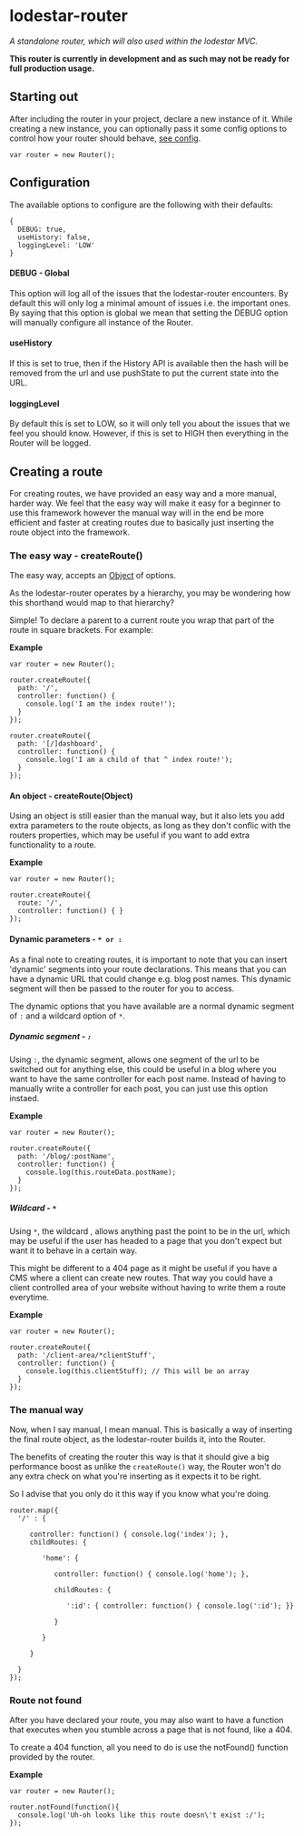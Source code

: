 lodestar-router
==
_A standalone router, which will also used within the lodestar MVC._

**This router is currently in development and as such may not be ready for full production usage.**


## Starting out

After including the router in your project, declare a new instance of it. While creating a new instance, you can optionally pass it some config options to control how your router should behave, [see config](#configuration).

```
var router = new Router();
```

## Configuration

The available options to configure are the following with their defaults:

```
{
  DEBUG: true,
  useHistory: false,
  loggingLevel: 'LOW'
}
```

#### DEBUG - Global

This option will log all of the issues that the lodestar-router encounters. By default this will only log a minimal amount of issues i.e. the important ones. By saying that this option is global we mean that setting the DEBUG option will manually configure all instance of the Router.

#### useHistory

If this is set to true, then if the History API is available then the hash will be removed from the url and use pushState to put the current state into the URL.

#### loggingLevel

By default this is set to LOW, so it will only tell you about the issues that we feel you should know. However, if this is set to HIGH then everything in the Router will be logged.


## Creating a route

For creating routes, we have provided an easy way and a more manual, harder way. We feel that the easy way will make it easy for a beginner to use this framework however the manual way will in the end be more efficient and faster at creating routes due to basically just inserting the route object into the framework.

### The easy way - createRoute()

The easy way, accepts an [Object](#An-object) of options.

As the lodestar-router operates by a hierarchy, you may be wondering how this shorthand would map to that hierarchy?

Simple! To declare a parent to a current route you wrap that part of the route in square brackets. For example:

**Example**
```
var router = new Router();

router.createRoute({
  path: '/',
  controller: function() {
    console.log('I am the index route!');
  }
});

router.createRoute({
  path: '[/]dashboard',
  controller: function() {
    console.log('I am a child of that ^ index route!');
  }
});

```

#### An object - createRoute(Object)

Using an object is still easier than the manual way, but it also lets you add extra parameters to the route objects, as long as they don't conflic with the routers properties, which may be useful if you want to add extra functionality to a route.

**Example**
```
var router = new Router();

router.createRoute({
  route: '/',
  controller: function() { }
});
```

#### Dynamic parameters - `* or :`

As a final note to creating routes, it is important to note that you can insert 'dynamic' segments into your route declarations. This means that you can have a dynamic URL that could change e.g. blog post names. This dynamic segment will then be passed to the router for you to access.

The dynamic options that  you have available are a normal dynamic segment of `:` and a wildcard option of `*`.

##### Dynamic segment - `:`

Using `:`, the dynamic segment, allows one segment of the url to be switched out for anything else, this could be useful in a blog where you want to have the same controller for each post name. Instead of having to manually write a controller for each post, you can just use this option instaed.

**Example**
```
var router = new Router();

router.createRoute({
  path: '/blog/:postName',
  controller: function() {
    console.log(this.routeData.postName);
  }
});
```

##### Wildcard - `*`

Using `*`, the wildcard , allows anything past the point to be in the url, which may be useful if the user has headed to a page that you don't expect but want it to behave in a certain way.

This might be different to a 404 page as it might be useful if you have a CMS where a client can create new routes. That way you could have a client controlled area of your website without having to write them a route everytime.

**Example**
```
var router = new Router();

router.createRoute({
  path: '/client-area/*clientStuff',
  controller: function() {
    console.log(this.clientStuff); // This will be an array
  }
});
```


### The manual way

Now, when I say manual, I mean manual. This is basically a way of inserting the final route object, as the lodestar-router builds it, into the Router.

The benefits of creating the router this way is that it should give a big performance boost as unlike the `createRoute()` way, the Router won't do any extra check on what you're inserting as it expects it to be right.

So I advise that you only do it this way if you know what you're doing.

```
router.map({
  '/' : {

     controller: function() { console.log('index'); },
     childRoutes: {

        'home': {

           controller: function() { console.log('home'); },

           childRoutes: {

              ':id': { controller: function() { console.log(':id'); }}

           }

        }

     }

  }
});
```

### Route not found

After you have declared your route, you may also want to have a function that executes when you stumble across a page that is not found, like a 404.

To create a 404 function, all you need to do is use the notFound() function provided by the router.

**Example**
```
var router = new Router();

router.notFound(function(){
  console.log('Uh-oh looks like this route doesn\'t exist :/');
});
```